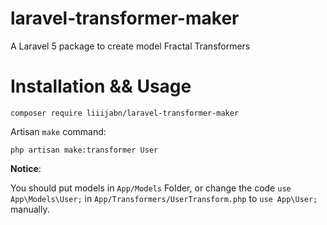 # laravel-transformer-maker
A Laravel 5 package to create model Fractal Transformers


#  Installation && Usage

```
composer require liiijabn/laravel-transformer-maker
```

Artisan `make` command:

```php artisan make:transformer User```


**Notice**:

You should put models in `App/Models` Folder, or change the code `use App\Models\User;` 
in `App/Transformers/UserTransform.php` to `use App\User;` manually.




